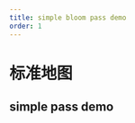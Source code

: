 ```yaml
---
title: simple bloom pass demo
order: 1
---
```


# 标准地图

## simple pass demo

<code src="./examples/simpleBloomPass.jsx">
